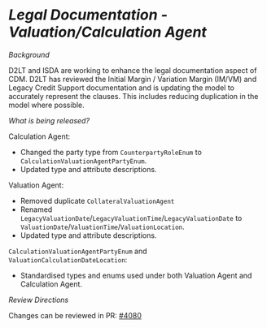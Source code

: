 # *Legal Documentation - Valuation/Calculation Agent*

_Background_

D2LT and ISDA are working to enhance the legal documentation aspect of CDM. D2LT has reviewed the Initial Margin / Variation Margin (IM/VM) and Legacy Credit Support documentation and is updating the model to accurately represent the clauses. This includes reducing duplication in the model where possible.

_What is being released?_

Calculation Agent: 
- Changed the party type from `CounterpartyRoleEnum` to `CalculationValuationAgentPartyEnum`.
- Updated type and attribute descriptions.

Valuation Agent:
- Removed duplicate `CollateralValuationAgent`
- Renamed `LegacyValuationDate`/`LegacyValuationTime`/`LegacyValuationDate` to `ValuationDate`/`ValuationTime`/`ValuationLocation`.
- Updated type and attribute descriptions.

`CalculationValuationAgentPartyEnum` and `ValuationCalculationDateLocation`: 
- Standardised types and enums used under both Valuation Agent and Calculation Agent.


_Review Directions_

Changes can be reviewed in PR: [#4080](https://github.com/finos/common-domain-model/pull/4080)
